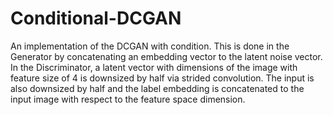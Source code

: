 # Conditional-DCGAN
An implementation of the DCGAN with condition. This is done in the Generator by concatenating an embedding vector to the latent noise vector. In the Discriminator, a latent vector with dimensions of the image with feature size of 4 is downsized by half via strided convolution. The input is also downsized by half and the label embedding is concatenated to the input image with respect to the feature space dimension.
